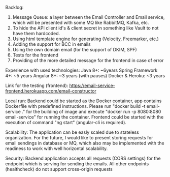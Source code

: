 Backlog:
1. Message Queue: a layer between the Email Controller and Email service, which will be presented with some MQ like RabbitMQ, Kafka, etc.
2. To hide the API client id's & client secret in something like Vault to not have them hardcoded.
3. Using html template engine for generating (Velocity, Freemarker, etc.)
4. Adding the support for BCC in emails
5. Using the own domain email (for the support of DKIM, SPF)
6. Tests for the frontend
7. Providing of the more detailed message for the frontend in case of error

Experience with used technologies:
Java 8+: ~6years
Spring Framework 4+: ~5 years
Angular 8+: ~3 years (with pauses)
Docker & Heroku: ~3 years

Link for the testing (frontend): https://email-service-frontend.herokuapp.com/email-constructor

Local run:
Backend could be started as the Docker container, app contains Dockerfile with predefined instructions.
Please run "docker build -t email-service ." for the building of image and execute "docker run -p 8080:8080 email-service" for running the container.
Frontend could be started with the execution of command "ng start" (angular-cli is required).

Scalability:
The application can be easly scaled due to stateless organization.
For the future, I would like to present storing requests for email sendings in database or MQ, which also may be implemented with the readiness to work with well horizontal scalability.

Security:
Backend application accepts all requests (CORS settings) for the endpoint which is serving for sending the emails.
All other endpoints (healthcheck) do not support cross-origin requests 
